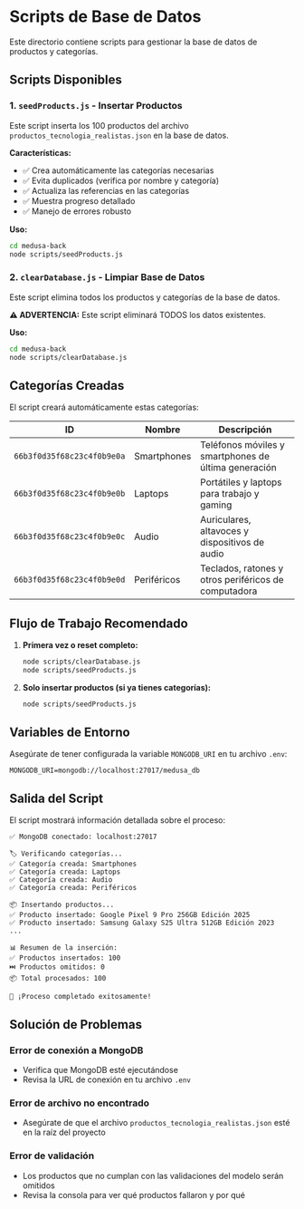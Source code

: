 # Scripts de Base de Datos

Este directorio contiene scripts para gestionar la base de datos de productos y categorías.

## Scripts Disponibles

### 1. `seedProducts.js` - Insertar Productos
Este script inserta los 100 productos del archivo `productos_tecnologia_realistas.json` en la base de datos.

**Características:**
- ✅ Crea automáticamente las categorías necesarias
- ✅ Evita duplicados (verifica por nombre y categoría)
- ✅ Actualiza las referencias en las categorías
- ✅ Muestra progreso detallado
- ✅ Manejo de errores robusto

**Uso:**
```bash
cd medusa-back
node scripts/seedProducts.js
```

### 2. `clearDatabase.js` - Limpiar Base de Datos
Este script elimina todos los productos y categorías de la base de datos.

**⚠️ ADVERTENCIA:** Este script eliminará TODOS los datos existentes.

**Uso:**
```bash
cd medusa-back
node scripts/clearDatabase.js
```

## Categorías Creadas

El script creará automáticamente estas categorías:

| ID | Nombre | Descripción |
|----|--------|-------------|
| `66b3f0d35f68c23c4f0b9e0a` | Smartphones | Teléfonos móviles y smartphones de última generación |
| `66b3f0d35f68c23c4f0b9e0b` | Laptops | Portátiles y laptops para trabajo y gaming |
| `66b3f0d35f68c23c4f0b9e0c` | Audio | Auriculares, altavoces y dispositivos de audio |
| `66b3f0d35f68c23c4f0b9e0d` | Periféricos | Teclados, ratones y otros periféricos de computadora |

## Flujo de Trabajo Recomendado

1. **Primera vez o reset completo:**
   ```bash
   node scripts/clearDatabase.js
   node scripts/seedProducts.js
   ```

2. **Solo insertar productos (si ya tienes categorías):**
   ```bash
   node scripts/seedProducts.js
   ```

## Variables de Entorno

Asegúrate de tener configurada la variable `MONGODB_URI` en tu archivo `.env`:

```env
MONGODB_URI=mongodb://localhost:27017/medusa_db
```

## Salida del Script

El script mostrará información detallada sobre el proceso:

```
✅ MongoDB conectado: localhost:27017

🏷️ Verificando categorías...
✅ Categoría creada: Smartphones
✅ Categoría creada: Laptops
✅ Categoría creada: Audio
✅ Categoría creada: Periféricos

📦 Insertando productos...
✅ Producto insertado: Google Pixel 9 Pro 256GB Edición 2025
✅ Producto insertado: Samsung Galaxy S25 Ultra 512GB Edición 2023
...

📊 Resumen de la inserción:
✅ Productos insertados: 100
⏭️ Productos omitidos: 0
📦 Total procesados: 100

🎉 ¡Proceso completado exitosamente!
```

## Solución de Problemas

### Error de conexión a MongoDB
- Verifica que MongoDB esté ejecutándose
- Revisa la URL de conexión en tu archivo `.env`

### Error de archivo no encontrado
- Asegúrate de que el archivo `productos_tecnologia_realistas.json` esté en la raíz del proyecto

### Error de validación
- Los productos que no cumplan con las validaciones del modelo serán omitidos
- Revisa la consola para ver qué productos fallaron y por qué 